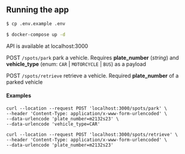 ## Running the app

```bash
$ cp .env.example .env
```

```bash
$ docker-compose up -d
```

API is available at localhost:3000

POST `/spots/park` park a vehicle. Requires **plate_number** (*string*) and **vehicle_type** (enum: `CAR` | `MOTORCYCLE` | `BUS`) as a payload

POST `/spots/retrieve` retrieve a vehicle. Required **plate_number** of a parked vehicle

#### Examples
```curl
curl --location --request POST 'localhost:3000/spots/park' \
--header 'Content-Type: application/x-www-form-urlencoded' \
--data-urlencode 'plate_number=m2132s23' \
--data-urlencode 'vehicle_type=CAR'
```
```curl
curl --location --request POST 'localhost:3000/spots/retrieve' \
--header 'Content-Type: application/x-www-form-urlencoded' \
--data-urlencode 'plate_number=m2132s23'
```
